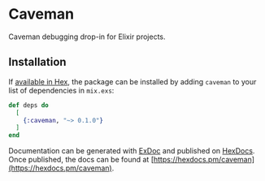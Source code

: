 # Caveman

Caveman debugging drop-in for Elixir projects.

## Installation

If [available in Hex](https://hex.pm/docs/publish), the package can be installed
by adding `caveman` to your list of dependencies in `mix.exs`:

```elixir
def deps do
  [
    {:caveman, "~> 0.1.0"}
  ]
end
```

Documentation can be generated with [ExDoc](https://github.com/elixir-lang/ex_doc)
and published on [HexDocs](https://hexdocs.pm). Once published, the docs can
be found at [https://hexdocs.pm/caveman](https://hexdocs.pm/caveman).
